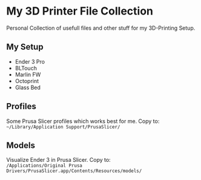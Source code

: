 # My 3D Printer File Collection
Personal Collection of usefull files and other stuff for my 3D-Printing Setup.

## My Setup
* Ender 3 Pro
* BLTouch
* Marlin FW
* Octoprint
* Glass Bed

## Profiles
Some Prusa Slicer profiles which works best for me. Copy to:\
`~/Library/Application Support/PrusaSlicer/`

## Models
Visualize Ender 3 in Prusa Slicer. Copy to:\
`/Applications/Original Prusa Drivers/PrusaSlicer.app/Contents/Resources/models/`